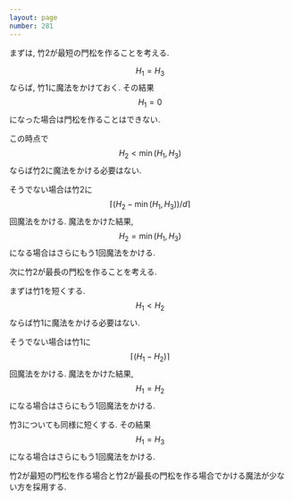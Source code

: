```yaml
---
layout: page
number: 281
---
```

まずは, 竹2が最短の門松を作ることを考える.

$$ H_1 = H_3 $$ ならば, 竹1に魔法をかけておく. その結果 $$ H_1 = 0 $$ になった場合は門松を作ることはできない.

この時点で $$ H_2 \lt \min(H_1, H_3) $$ ならば竹2に魔法をかける必要はない.

そうでない場合は竹2に $$ \lceil (H_2 - \min(H_1, H_3)) / d \rceil $$ 回魔法をかける. 魔法をかけた結果, $$ H_2 = \min(H_1, H_3) $$ になる場合はさらにもう1回魔法をかける.

次に竹2が最長の門松を作ることを考える.

まずは竹1を短くする. $$ H_1 \lt H_2 $$ ならば竹1に魔法をかける必要はない.

そうでない場合は竹1に $$ \lceil (H_1 - H_2) \rceil $$ 回魔法をかける. 魔法をかけた結果, $$ H_1 = H_2 $$ になる場合はさらにもう1回魔法をかける.

竹3についても同様に短くする. その結果 $$ H_1 = H_3 $$ になる場合はさらにもう1回魔法をかける.

竹2が最短の門松を作る場合と竹2が最長の門松を作る場合でかける魔法が少ない方を採用する.

